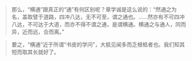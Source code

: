 >那么，“横通”跟真正的“通”有何区别呢？章学诚是这么说的：“然通之为名，盖取譬于道路，四冲八达，无不可至，谓之通也。……然亦有不可四冲八达，不可达于大道，而亦不得不谓之通，是谓横通。横通之与通人，同而异，近而远，合而离。”

>要之，“横通”近于所谓“书皮的学问”，大抵见闻多而乏根柢者也。我们知其短而取其长就好了。